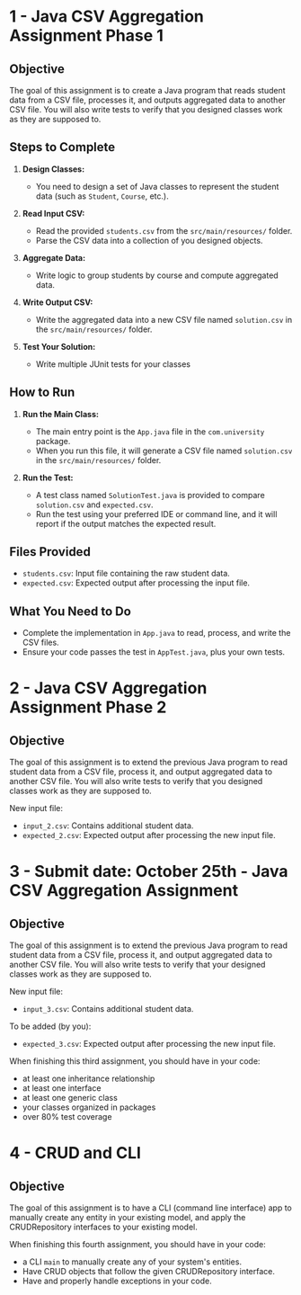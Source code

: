
# 1 - Java CSV Aggregation Assignment Phase 1

## Objective

The goal of this assignment is to create a Java program that reads student data from a CSV file, processes it, and outputs aggregated data to another CSV file. You will also write tests to verify that you designed classes work as they are supposed to.

## Steps to Complete

1. **Design Classes:**
   - You need to design a set of Java classes to represent the student data (such as `Student`, `Course`, etc.).
   
2. **Read Input CSV:**
   - Read the provided `students.csv` from the `src/main/resources/` folder.
   - Parse the CSV data into a collection of you designed objects.

3. **Aggregate Data:**
   - Write logic to group students by course and compute aggregated data.

4. **Write Output CSV:**
   - Write the aggregated data into a new CSV file named `solution.csv` in the `src/main/resources/` folder.

5. **Test Your Solution:**
   - Write multiple JUnit tests for your classes

## How to Run

1. **Run the Main Class:**
   - The main entry point is the `App.java` file in the `com.university` package.
   - When you run this file, it will generate a CSV file named `solution.csv` in the `src/main/resources/` folder.

2. **Run the Test:**
   - A test class named `SolutionTest.java` is provided to compare `solution.csv` and `expected.csv`.
   - Run the test using your preferred IDE or command line, and it will report if the output matches the expected result.

## Files Provided

- `students.csv`: Input file containing the raw student data.
- `expected.csv`: Expected output after processing the input file.

## What You Need to Do

- Complete the implementation in `App.java` to read, process, and write the CSV files.
- Ensure your code passes the test in `AppTest.java`, plus your own tests.


# 2 - Java CSV Aggregation Assignment Phase 2

## Objective

The goal of this assignment is to extend the previous Java program to read student data from a CSV file, process it, and output aggregated data to another CSV file. You will also write tests to verify that you designed classes work as they are supposed to.

New input file:
- `input_2.csv`: Contains additional student data.
- `expected_2.csv`: Expected output after processing the new input file.

# 3 - Submit date: October 25th - Java CSV Aggregation Assignment

## Objective

The goal of this assignment is to extend the previous Java program to read student data from a CSV file, process it, and output aggregated data to another CSV file. You will also write tests to verify that your designed classes work as they are supposed to.

New input file:
- `input_3.csv`: Contains additional student data.

To be added (by you):
- `expected_3.csv`: Expected output after processing the new input file.

When finishing this third assignment, you should have in your code:

- at least one inheritance relationship
- at least one interface
- at least one generic class
- your classes organized in packages
- over 80% test coverage

# 4 - CRUD and CLI

## Objective

The goal of this assignment is to have a CLI (command line interface) app to manually create any entity in your existing model, and apply the CRUDRepository interfaces to your existing model.

When finishing this fourth assignment, you should have in your code:

- a CLI `main` to manually create any of your system's entities.
- Have CRUD objects that follow the given CRUDRepository interface.
- Have and properly handle exceptions in your code.
